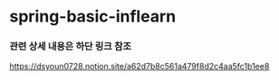 # spring-basic-inflearn

### 관련 상세 내용은 하단 링크 참조
https://dsyoun0728.notion.site/a62d7b8c561a479f8d2c4aa5fc1b1ee8

